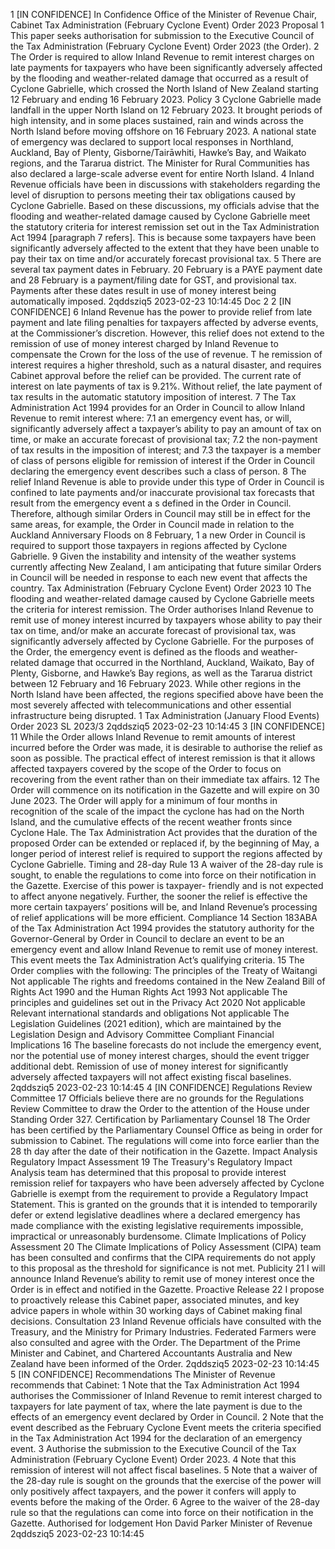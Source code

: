 1 \[IN CONFIDENCE\] In Confidence Office of the Minister of Revenue Chair, Cabinet Tax Administration (February Cyclone Event) Order 2023 Proposal 1 This paper seeks authorisation for submission to the Executive Council of the Tax Administration (February Cyclone Event) Order 2023 (the Order). 2 The Order is required to allow Inland Revenue to remit interest charges on late payments for taxpayers who have been significantly adversely affected by the flooding and weather-related damage that occurred as a result of Cyclone Gabrielle, which crossed the North Island of New Zealand starting 12 February and ending 16 February 2023. Policy 3 Cyclone Gabrielle made landfall in the upper North Island on 12 February 2023. It brought periods of high intensity, and in some places sustained, rain and winds across the North Island before moving offshore on 16 February 2023. A national state of emergency was declared to support local responses in Northland, Auckland, Bay of Plenty, Gisborne/Tairāwhiti, Hawke’s Bay, and Waikato regions, and the Tararua district. The Minister for Rural Communities has also declared a large-scale adverse event for entire North Island. 4 Inland Revenue officials have been in discussions with stakeholders regarding the level of disruption to persons meeting their tax obligations caused by Cyclone Gabrielle. Based on these discussions, my officials advise that the flooding and weather-related damage caused by Cyclone Gabrielle meet the statutory criteria for interest remission set out in the Tax Administration Act 1994 \[paragraph 7 refers\]. This is because some taxpayers have been significantly adversely affected to the extent that they have been unable to pay their tax on time and/or accurately forecast provisional tax. 5 There are several tax payment dates in February. 20 February is a PAYE payment date and 28 February is a payment/filing date for GST, and provisional tax. Payments after these dates result in use of money interest being automatically imposed. 2qddsziq5 2023-02-23 10:14:45 Doc 2 2 \[IN CONFIDENCE\] 6 Inland Revenue has the power to provide relief from late payment and late filing penalties for taxpayers affected by adverse events, at the Commissioner’s discretion. However, this relief does not extend to the remission of use of money interest charged by Inland Revenue to compensate the Crown for the loss of the use of revenue. T he remission of interest requires a higher threshold, such as a natural disaster, and requires Cabinet approval before the relief can be provided. The current rate of interest on late payments of tax is 9.21%. Without relief, the late payment of tax results in the automatic statutory imposition of interest. 7 The Tax Administration Act 1994 provides for an Order in Council to allow Inland Revenue to remit interest where: 7.1 an emergency event has, or will, significantly adversely affect a taxpayer’s ability to pay an amount of tax on time, or make an accurate forecast of provisional tax; 7.2 the non-payment of tax results in the imposition of interest; and 7.3 the taxpayer is a member of class of persons eligible for remission of interest if the Order in Council declaring the emergency event describes such a class of person. 8 The relief Inland Revenue is able to provide under this type of Order in Council is confined to late payments and/or inaccurate provisional tax forecasts that result from the emergency event a s defined in the Order in Council. Therefore, although similar Orders in Council may still be in effect for the same areas, for example, the Order in Council made in relation to the Auckland Anniversary Floods on 8 February, 1 a new Order in Council is required to support those taxpayers in regions affected by Cyclone Gabrielle. 9 Given the instability and intensity of the weather systems currently affecting New Zealand, I am anticipating that future similar Orders in Council will be needed in response to each new event that affects the country. Tax Administration (February Cyclone Event) Order 2023 10 The flooding and weather-related damage caused by Cyclone Gabrielle meets the criteria for interest remission. The Order authorises Inland Revenue to remit use of money interest incurred by taxpayers whose ability to pay their tax on time, and/or make an accurate forecast of provisional tax, was significantly adversely affected by Cyclone Gabrielle. For the purposes of the Order, the emergency event is defined as the floods and weather-related damage that occurred in the Northland, Auckland, Waikato, Bay of Plenty, Gisborne, and Hawke’s Bay regions, as well as the Tararua district between 12 February and 16 February 2023. While other regions in the North Island have been affected, the regions specified above have been the most severely affected with telecommunications and other essential infrastructure being disrupted. 1 Tax Administration (January Flood Events) Order 2023 SL 2023/3 2qddsziq5 2023-02-23 10:14:45 3 \[IN CONFIDENCE\] 11 While the Order allows Inland Revenue to remit amounts of interest incurred before the Order was made, it is desirable to authorise the relief as soon as possible. The practical effect of interest remission is that it allows affected taxpayers covered by the scope of the Order to focus on recovering from the event rather than on their immediate tax affairs. 12 The Order will commence on its notification in the Gazette and will expire on 30 June 2023. The Order will apply for a minimum of four months in recognition of the scale of the impact the cyclone has had on the North Island, and the cumulative effects of the recent weather fronts since Cyclone Hale. The Tax Administration Act provides that the duration of the proposed Order can be extended or replaced if, by the beginning of May, a longer period of interest relief is required to support the regions affected by Cyclone Gabrielle. Timing and 28-day Rule 13 A waiver of the 28-day rule is sought, to enable the regulations to come into force on their notification in the Gazette. Exercise of this power is taxpayer- friendly and is not expected to affect anyone negatively. Further, the sooner the relief is effective the more certain taxpayers’ positions will be, and Inland Revenue’s processing of relief applications will be more efficient. Compliance 14 Section 183ABA of the Tax Administration Act 1994 provides the statutory authority for the Governor-General by Order in Council to declare an event to be an emergency event and allow Inland Revenue to remit use of money interest. This event meets the Tax Administration Act’s qualifying criteria. 15 The Order complies with the following: The principles of the Treaty of Waitangi Not applicable The rights and freedoms contained in the New Zealand Bill of Rights Act 1990 and the Human Rights Act 1993 Not applicable The principles and guidelines set out in the Privacy Act 2020 Not applicable Relevant international standards and obligations Not applicable The Legislation Guidelines (2021 edition), which are maintained by the Legislation Design and Advisory Committee Compliant Financial Implications 16 The baseline forecasts do not include the emergency event, nor the potential use of money interest charges, should the event trigger additional debt. Remission of use of money interest for significantly adversely affected taxpayers will not affect existing fiscal baselines. 2qddsziq5 2023-02-23 10:14:45 4 \[IN CONFIDENCE\] Regulations Review Committee 17 Officials believe there are no grounds for the Regulations Review Committee to draw the Order to the attention of the House under Standing Order 327. Certification by Parliamentary Counsel 18 The Order has been certified by the Parliamentary Counsel Office as being in order for submission to Cabinet. The regulations will come into force earlier than the 28 th day after the date of their notification in the Gazette. Impact Analysis Regulatory Impact Assessment 19 The Treasury's Regulatory Impact Analysis team has determined that this proposal to provide interest remission relief for taxpayers who have been adversely affected by Cyclone Gabrielle is exempt from the requirement to provide a Regulatory Impact Statement. This is granted on the grounds that it is intended to temporarily defer or extend legislative deadlines where a declared emergency has made compliance with the existing legislative requirements impossible, impractical or unreasonably burdensome. Climate Implications of Policy Assessment 20 The Climate Implications of Policy Assessment (CIPA) team has been consulted and confirms that the CIPA requirements do not apply to this proposal as the threshold for significance is not met. Publicity 21 I will announce Inland Revenue’s ability to remit use of money interest once the Order is in effect and notified in the Gazette. Proactive Release 22 I propose to proactively release this Cabinet paper, associated minutes, and key advice papers in whole within 30 working days of Cabinet making final decisions. Consultation 23 Inland Revenue officials have consulted with the Treasury, and the Ministry for Primary Industries. Federated Farmers were also consulted and agree with the Order. The Department of the Prime Minister and Cabinet, and Chartered Accountants Australia and New Zealand have been informed of the Order. 2qddsziq5 2023-02-23 10:14:45 5 \[IN CONFIDENCE\] Recommendations The Minister of Revenue recommends that Cabinet: 1 Note that the Tax Administration Act 1994 authorises the Commissioner of Inland Revenue to remit interest charged to taxpayers for late payment of tax, where the late payment is due to the effects of an emergency event declared by Order in Council. 2 Note that the event described as the February Cyclone Event meets the criteria specified in the Tax Administration Act 1994 for the declaration of an emergency event. 3 Authorise the submission to the Executive Council of the Tax Administration (February Cyclone Event) Order 2023. 4 Note that this remission of interest will not affect fiscal baselines. 5 Note that a waiver of the 28-day rule is sought on the grounds that the exercise of the power will only positively affect taxpayers, and the power it confers will apply to events before the making of the Order. 6 Agree to the waiver of the 28-day rule so that the regulations can come into force on their notification in the Gazette. Authorised for lodgement Hon David Parker Minister of Revenue 2qddsziq5 2023-02-23 10:14:45